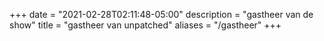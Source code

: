 +++ date = "2021-02-28T02:11:48-05:00" description = "gastheer van de show" title = "gastheer van unpatched" aliases = "/gastheer" +++
